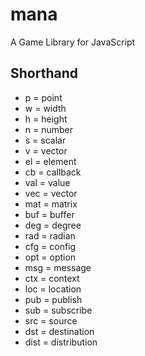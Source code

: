 # mana
A Game Library for JavaScript

## Shorthand
* p = point
* w = width
* h = height
* n = number
* s = scalar
* v = vector
* el = element
* cb = callback
* val = value
* vec = vector
* mat = matrix
* buf = buffer
* deg = degree
* rad = radian
* cfg = config
* opt = option
* msg = message
* ctx = context
* loc = location
* pub = publish
* sub = subscribe
* src = source
* dst = destination
* dist = distribution